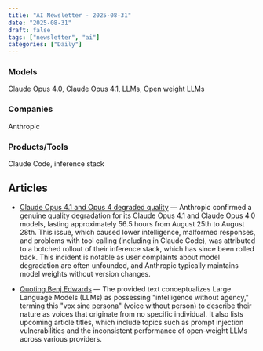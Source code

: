 ```yaml
---
title: "AI Newsletter - 2025-08-31"
date: "2025-08-31"
draft: false
tags: ["newsletter", "ai"]
categories: ["Daily"]
---
```


### Models
Claude Opus 4.0, Claude Opus 4.1, LLMs, Open weight LLMs
### Companies
Anthropic
### Products/Tools
Claude Code, inference stack


## Articles

- [Claude Opus 4.1 and Opus 4 degraded quality](https://simonwillison.net/2025/Aug/30/claude-degraded-quality/#atom-tag) — Anthropic confirmed a genuine quality degradation for its Claude Opus 4.1 and Claude Opus 4.0 models, lasting approximately 56.5 hours from August 25th to August 28th. This issue, which caused lower intelligence, malformed responses, and problems with tool calling (including in Claude Code), was attributed to a botched rollout of their inference stack, which has since been rolled back. This incident is notable as user complaints about model degradation are often unfounded, and Anthropic typically maintains model weights without version changes.

- [Quoting Benj Edwards](https://simonwillison.net/2025/Aug/30/benj-edwards/#atom-tag) — The provided text conceptualizes Large Language Models (LLMs) as possessing "intelligence without agency," terming this "vox sine persona" (voice without person) to describe their nature as voices that originate from no specific individual. It also lists upcoming article titles, which include topics such as prompt injection vulnerabilities and the inconsistent performance of open-weight LLMs across various providers.
